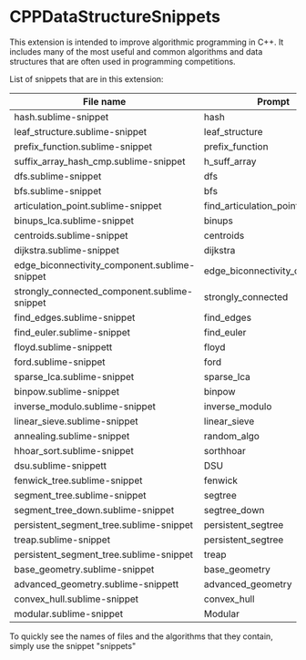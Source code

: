 # CPPDataStructureSnippets

This extension is intended to improve algorithmic programming in C++. It includes many of the most useful and common algorithms and data structures that are often used in programming competitions.

List of snippets that are in this extension:

<table>
<thead>
<tr>
<th>File name</th>
<th>Prompt</th>
</tr>
</thead>
<tbody>
<tr>
<td>hash.sublime-snippet</td>
<td>hash</td>
</tr>
<tr>
<td>leaf_structure.sublime-snippet</td>
<td>leaf_structure</td>
</tr>
<tr>
<td>prefix_function.sublime-snippet	</td>
<td>prefix_function</td>
</tr>
<tr>
<td>suffix_array_hash_cmp.sublime-snippet</td>
<td>h_suff_array</td>
</tr>
<tr>
<td>dfs.sublime-snippet</td>
<td>dfs</td>
</tr>
<tr>
<td>bfs.sublime-snippet</td>
<td>bfs</td>
</tr>
<tr>
<td>articulation_point.sublime-snippet</td>
<td>find_articulation_point</td>
</tr>
<tr>
<td>binups_lca.sublime-snippet</td>
<td>binups</td>
</tr>
<tr>
<td>centroids.sublime-snippet</td>
<td>centroids</td>
</tr>
<tr>
<td>dijkstra.sublime-snippet</td>
<td>dijkstra</td>
</tr>
<tr>
<td>edge_biconnectivity_component.sublime-snippet</td>
<td>edge_biconnectivity_component</td>
</tr>
<tr>
<td>strongly_connected_component.sublime-snippet</td>
<td>strongly_connected</td>
</tr>
<tr>
<td>find_edges.sublime-snippet</td>
<td>find_edges</td>
</tr>
<tr>
<td>find_euler.sublime-snippet</td>
<td>find_euler</td>
</tr>
<tr>
<td>floyd.sublime-snippett</td>
<td>floyd</td>
</tr>
<tr>
<td>ford.sublime-snippet</td>
<td>ford</td>
</tr>
<tr>
<td>sparse_lca.sublime-snippet</td>
<td>sparse_lca</td>
</tr>
<tr>
<td>binpow.sublime-snippet</td>
<td>binpow</td>
</tr>
<tr>
<td>inverse_modulo.sublime-snippet</td>
<td>inverse_modulo</td>
</tr>
<tr>
<td>linear_sieve.sublime-snippet</td>
<td>linear_sieve</td>
</tr>
<tr>
<td>annealing.sublime-snippet</td>
<td>random_algo</td>
</tr>
<tr>
<td>hhoar_sort.sublime-snippet</td>
<td>sorthhoar</td>
</tr>
<tr>
<td>dsu.sublime-snippett</td>
<td>DSU</td>
</tr>
<tr>
<td>fenwick_tree.sublime-snippet</td>
<td>fenwick</td>
</tr>
<tr>
<td>segment_tree.sublime-snippet</td>
<td>segtree</td>
</tr>
<tr>
<td>segment_tree_down.sublime-snippet</td>
<td>segtree_down</td>
</tr>
<tr>
<td>persistent_segment_tree.sublime-snippet</td>
<td>persistent_segtree</td>
</tr>
<tr>
<td>treap.sublime-snippet</td>
<td>persistent_segtree</td>
</tr>
<tr>
<td>persistent_segment_tree.sublime-snippet</td>
<td>treap</td>
</tr>
<tr>
<td>base_geometry.sublime-snippet</td>
<td>base_geometry</td>
</tr>
<tr>
<td>advanced_geometry.sublime-snippett</td>
<td>advanced_geometry</td>
</tr>
<tr>
<td>convex_hull.sublime-snippet</td>
<td>convex_hull</td>
</tr>
<tr>
<td>modular.sublime-snippet</td>
<td>Modular</td>
</tr>
<table/>


To quickly see the names of files and the algorithms that they contain, simply use the snippet "snippets"
